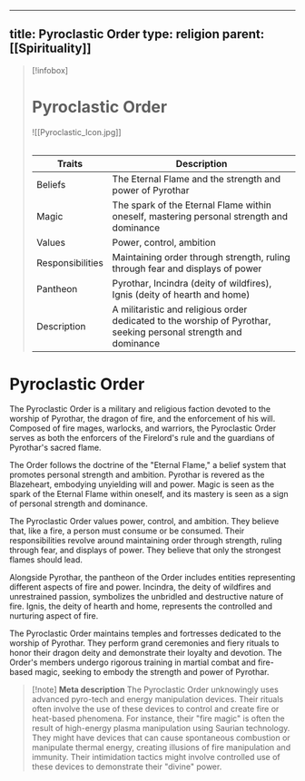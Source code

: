 
---
title: Pyroclastic Order
type: religion
parent: [[Spirituality]]
---

> [!infobox]
> # Pyroclastic Order
> ![[Pyroclastic_Icon.jpg]]
> ###### 
> | Traits         | Description                                                                                                                           |
> | -------------- | ------------------------------------------------------------------------------------------------------------------------------------- |
> | Beliefs         | The Eternal Flame and the strength and power of Pyrothar                                                             |
> | Magic           | The spark of the Eternal Flame within oneself, mastering personal strength and dominance                            |
> | Values          | Power, control, ambition                                                                                              |
> | Responsibilities| Maintaining order through strength, ruling through fear and displays of power                                         |
> | Pantheon        | Pyrothar, Incindra (deity of wildfires), Ignis (deity of hearth and home)                                            |
> | Description     | A militaristic and religious order dedicated to the worship of Pyrothar, seeking personal strength and dominance       |

# Pyroclastic Order

The Pyroclastic Order is a military and religious faction devoted to the worship of Pyrothar, the dragon of fire, and the enforcement of his will. Composed of fire mages, warlocks, and warriors, the Pyroclastic Order serves as both the enforcers of the Firelord's rule and the guardians of Pyrothar's sacred flame.

The Order follows the doctrine of the "Eternal Flame," a belief system that promotes personal strength and ambition. Pyrothar is revered as the Blazeheart, embodying unyielding will and power. Magic is seen as the spark of the Eternal Flame within oneself, and its mastery is seen as a sign of personal strength and dominance.

The Pyroclastic Order values power, control, and ambition. They believe that, like a fire, a person must consume or be consumed. Their responsibilities revolve around maintaining order through strength, ruling through fear, and displays of power. They believe that only the strongest flames should lead.

Alongside Pyrothar, the pantheon of the Order includes entities representing different aspects of fire and power. Incindra, the deity of wildfires and unrestrained passion, symbolizes the unbridled and destructive nature of fire. Ignis, the deity of hearth and home, represents the controlled and nurturing aspect of fire.

The Pyroclastic Order maintains temples and fortresses dedicated to the worship of Pyrothar. They perform grand ceremonies and fiery rituals to honor their dragon deity and demonstrate their loyalty and devotion. The Order's members undergo rigorous training in martial combat and fire-based magic, seeking to embody the strength and power of Pyrothar.

> [!note] **Meta description**
> The Pyroclastic Order unknowingly uses advanced pyro-tech and energy manipulation devices. Their rituals often involve the use of these devices to control and create fire or heat-based phenomena. For instance, their "fire magic" is often the result of high-energy plasma manipulation using Saurian technology. They might have devices that can cause spontaneous combustion or manipulate thermal energy, creating illusions of fire manipulation and immunity. Their intimidation tactics might involve controlled use of these devices to demonstrate their "divine" power.

